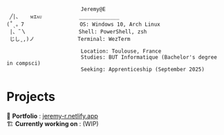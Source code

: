 ```
                        Jeremy@E
 ╱|、   ᴍɪᴀᴜ            _____________
(˚ˎ。7                  OS: Windows 10, Arch Linux
 |、˜〵                 Shell: PowerShell, zsh
 じしˍ,)ノ              Terminal: WezTerm

                        Location: Toulouse, France
                        Studies: BUT Informatique (Bachelor's degree in compsci)
                        Seeking: Apprenticeship (September 2025)
```
# Projects
📖​ **Portfolio** : [jeremy-r.netlify.app](https://jeremy-r.netlify.app/)  
​🏗️​ **Currently working on** : (WIP)